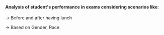 #### Analysis of student's performance in exams considering scenarios like:

-> Before and after having lunch 

-> Based on Gender, Race 
